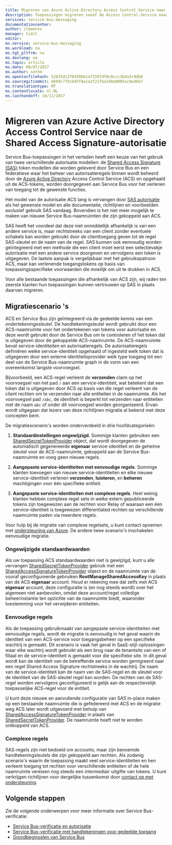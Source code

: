 ```yaml
---
title: Migreren van Azure Active Directory Access Control Service naar de Shared Access Signature-verificatie | Microsoft Docs
description: Toepassingen migreren vanaf de Access Control-Service naar SAS
services: service-bus-messaging
documentationcenter: 
author: clemensv
manager: timlt
editor: 
ms.service: service-bus-messaging
ms.workload: na
ms.tgt_pltfrm: na
ms.devlang: na
ms.topic: article
ms.date: 09/07/2017
ms.author: sethm
ms.openlocfilehash: 52015dc2f8450bb1af1587df8c0ccc3bda3c9db8
ms.sourcegitcommit: 6699c77dcbd5f8a1a2f21fba3d0a0005ac9ed6b7
ms.translationtype: MT
ms.contentlocale: nl-NL
ms.lasthandoff: 10/11/2017
---
```

# <a name="migrate-from-azure-active-directory-access-control-service-to-shared-access-signature-authorization"></a>Migreren van Azure Active Directory Access Control Service naar de Shared Access Signature-autorisatie

Service Bus-toepassingen in het verleden heeft een keuze van het gebruik van twee verschillende autorisatie modellen: de [Shared Access Signature (SAS)](service-bus-sas.md) token modellen die worden geleverd door Service Bus en een federatieve waar het beheer van autorisatieregels binnen wordt beheerd door de [Azure Active Directory](/azure/active-directory/) Access Control Service (ACS) en opgehaald uit de ACS-tokens, worden doorgegeven aan Service Bus voor het verlenen van toegang tot de gewenste functies.

Het model van de autorisatie ACS lang is vervangen door [SAS autorisatie](service-bus-authentication-and-authorization.md) als het gewenste model en alle documentatie, richtlijnen en voorbeelden exclusief gebruik SAS vandaag. Bovendien is het niet meer mogelijk te maken van nieuwe Service Bus-naamruimten die zijn gekoppeld aan ACS.

SAS heeft het voordeel dat deze niet onmiddellijk afhankelijk is van een andere service is, maar rechtstreeks van een client zonder eventuele schakels kan worden gebruikt door de clienttoegang geven tot de regel SAS-sleutel en de naam van de regel. SAS kunnen ook eenvoudig worden geïntegreerd met een methode die een client moet eerst een selectievakje autorisatie met een andere service doorgeven en vervolgens een token is uitgegeven. De laatste aanpak is vergelijkbaar met het gebruikspatroon ACS, maar kan verlenende toegangstokens op basis van toepassingsspecifieke voorwaarden die moeilijk om uit te drukken in ACS.

Voor alle bestaande toepassingen die afhankelijk van ACS zijn, wij raden ten zeerste klanten hun toepassingen kunnen vertrouwen op SAS in plaats daarvan migreren.

## <a name="migration-scenarios"></a>Migratiescenario 's

ACS en Service Bus zijn geïntegreerd via de gedeelde kennis van een *ondertekeningssleutel*. De handtekeningsleutel wordt gebruikt door een ACS-naamruimte voor het ondertekenen van tokens voor autorisatie en deze wordt gebruikt door de Service Bus om te controleren of het token dat is uitgegeven door de gekoppelde ACS-naamruimte. De ACS-naamruimte bevat service-identiteiten en autorisatieregels. De autorisatieregels definiëren welke service-identiteit opgehaald of ingesteld welk token dat is uitgegeven door een externe identiteitsprovider welk type toegang tot een deel van de Service Bus-naamruimte graph in de vorm van een overeenkomst langste voorvoegsel.

Bijvoorbeeld, een ACS-regel verleent de **verzenden** claim op het voorvoegsel van het pad `/` aan een service-identiteit, wat betekent dat een token dat is uitgegeven door ACS op basis van die regel verleent van de client rechten om te verzenden naar alle entiteiten in de naamruimte. Als het voorvoegsel pad `/abc`, de identiteit is beperkt tot verzenden naar entiteiten met de naam `abc` of onder dit voorvoegsel worden georganiseerd. Ervan wordt uitgegaan dat lezers van deze richtlijnen migratie al bekend met deze concepten bent.

De migratiescenario's worden onderverdeeld in drie hoofdcategorieën:

1.  **Standaardinstellingen ongewijzigd**. Sommige klanten gebruiken een [SharedSecretTokenProvider](/dotnet/api/microsoft.servicebus.sharedsecrettokenprovider) object, dat wordt doorgegeven de automatisch gegenereerde **eigenaar** service-identiteit en de geheime sleutel voor de ACS-naamruimte, gekoppeld aan de Service Bus-naamruimte en voeg geen nieuwe regels.

2.  **Aangepaste service-identiteiten met eenvoudige regels**. Sommige klanten toevoegen van nieuwe service-identiteiten en elke nieuwe service-identiteit verlenen **verzenden**, **luisteren**, en **beheren** machtigingen voor één specifieke entiteit.

3.  **Aangepaste service-identiteiten met complexe regels**. Heel weinig klanten hebben complexe regel sets in welke extern gepubliceerde tokens zijn toegewezen aan de rechten voor Relay of waaraan een één service-identiteit is toegewezen differentiated rechten op verschillende naamruimte paden via meerdere regels.

Voor hulp bij de migratie van complexe regelsets, u kunt contact opnemen met [ondersteuning van Azure](https://azure.microsoft.com/support/options/). De andere twee scenario's inschakelen eenvoudige migratie.

### <a name="unchanged-defaults"></a>Ongewijzigde standaardwaarden

Als uw toepassing ACS standaardwaarden niet is gewijzigd, kunt u alle vervangen [SharedSecretTokenProvider](/dotnet/api/microsoft.servicebus.sharedsecrettokenprovider) gebruik met een [SharedAccessSignatureTokenProvider](/dotnet/api/microsoft.servicebus.sharedaccesssignaturetokenprovider) object en de naamruimte van de vooraf geconfigureerde gebruiken **RootManageSharedAccessKey** in plaats van de ACS **eigenaar** account. Houd er rekening mee dat zelfs met ACS **eigenaar** account, deze configuratie is (en nog steeds wordt) over het algemeen niet aanbevolen, omdat deze account/regel volledige beheerinstantie ten opzichte van de naamruimte biedt, waaronder toestemming voor het verwijderen entiteiten.

### <a name="simple-rules"></a>Eenvoudige regels

Als de toepassing gebruikmaakt van aangepaste service-identiteiten met eenvoudige regels, wordt de migratie is eenvoudig in het geval waarin de identiteit van een ACS-service voor toegangsbeheer op een specifieke wachtrij is gemaakt. Dit scenario is vaak het geval in SaaS-stijl-oplossingen waar elke wachtrij wordt gebruikt als een brug naar de tenantsite van een of filiaal en de service-identiteit is gemaakt voor die specifieke site. In dit geval wordt kan de identiteit van de betreffende service worden gemigreerd naar een regel Shared Access Signature rechtstreeks in de wachtrij. De naam van de service-identiteit kan de naam van de SAS-regel en de sleutel voor de identiteit van de SAS-sleutel regel kan worden. De rechten van de SAS-regel worden vervolgens geconfigureerd is gelijk aan de respectievelijk toepasselijke ACS-regel voor de entiteit.

U kunt deze nieuwe en aanvullende configuratie van SAS in-place maken op een bestaande naamruimte die is gefedereerd met ACS en de migratie weg ACS later wordt uitgevoerd met behulp van [SharedAccessSignatureTokenProvider](/dotnet/api/microsoft.servicebus.sharedaccesssignaturetokenprovider) in plaats van [SharedSecretTokenProvider](/dotnet/api/microsoft.servicebus.sharedsecrettokenprovider). De naamruimte hoeft niet te worden ontkoppeld van ACS.

### <a name="complex-rules"></a>Complexe regels

SAS-regels zijn niet bedoeld om accounts, maar zijn benoemde handtekeningsleutels die zijn gekoppeld aan rechten. Als zodanig scenario's waarin de toepassing maakt veel service-identiteiten en hen verleent toegang tot rechten voor verschillende entiteiten of de hele naamruimte vereisen nog steeds een intermediair uitgifte van tokens. U kunt verkrijgen richtlijnen voor dergelijke tussenkomst door [contact op met ondersteuning](https://azure.microsoft.com/support/options/).

## <a name="next-steps"></a>Volgende stappen

Zie de volgende onderwerpen voor meer informatie over Service Bus-verificatie:

* [Service Bus-verificatie en autorisatie](service-bus-authentication-and-authorization.md)
* [Service Bus-verificatie met handtekeningen voor gedeelde toegang](service-bus-sas.md)
* [Grondbeginselen van Service Bus](service-bus-fundamentals-hybrid-solutions.md)

